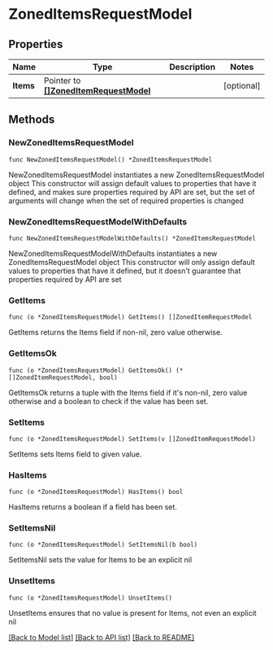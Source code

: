 # ZonedItemsRequestModel

## Properties

Name | Type | Description | Notes
------------ | ------------- | ------------- | -------------
**Items** | Pointer to [**[]ZonedItemRequestModel**](ZonedItemRequestModel.md) |  | [optional] 

## Methods

### NewZonedItemsRequestModel

`func NewZonedItemsRequestModel() *ZonedItemsRequestModel`

NewZonedItemsRequestModel instantiates a new ZonedItemsRequestModel object
This constructor will assign default values to properties that have it defined,
and makes sure properties required by API are set, but the set of arguments
will change when the set of required properties is changed

### NewZonedItemsRequestModelWithDefaults

`func NewZonedItemsRequestModelWithDefaults() *ZonedItemsRequestModel`

NewZonedItemsRequestModelWithDefaults instantiates a new ZonedItemsRequestModel object
This constructor will only assign default values to properties that have it defined,
but it doesn't guarantee that properties required by API are set

### GetItems

`func (o *ZonedItemsRequestModel) GetItems() []ZonedItemRequestModel`

GetItems returns the Items field if non-nil, zero value otherwise.

### GetItemsOk

`func (o *ZonedItemsRequestModel) GetItemsOk() (*[]ZonedItemRequestModel, bool)`

GetItemsOk returns a tuple with the Items field if it's non-nil, zero value otherwise
and a boolean to check if the value has been set.

### SetItems

`func (o *ZonedItemsRequestModel) SetItems(v []ZonedItemRequestModel)`

SetItems sets Items field to given value.

### HasItems

`func (o *ZonedItemsRequestModel) HasItems() bool`

HasItems returns a boolean if a field has been set.

### SetItemsNil

`func (o *ZonedItemsRequestModel) SetItemsNil(b bool)`

 SetItemsNil sets the value for Items to be an explicit nil

### UnsetItems
`func (o *ZonedItemsRequestModel) UnsetItems()`

UnsetItems ensures that no value is present for Items, not even an explicit nil

[[Back to Model list]](../README.md#documentation-for-models) [[Back to API list]](../README.md#documentation-for-api-endpoints) [[Back to README]](../README.md)


